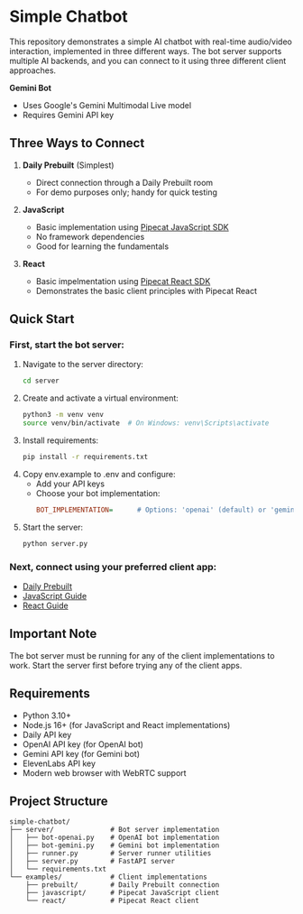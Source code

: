 # Simple Chatbot

This repository demonstrates a simple AI chatbot with real-time audio/video interaction, implemented in three different ways. The bot server supports multiple AI backends, and you can connect to it using three different client approaches.


**Gemini Bot**
   - Uses Google's Gemini Multimodal Live model
   - Requires Gemini API key

## Three Ways to Connect

1. **Daily Prebuilt** (Simplest)

   - Direct connection through a Daily Prebuilt room
   - For demo purposes only; handy for quick testing

2. **JavaScript**

   - Basic implementation using [Pipecat JavaScript SDK](https://docs.pipecat.ai/client/js/introduction)
   - No framework dependencies
   - Good for learning the fundamentals

3. **React**
   - Basic impelmentation using [Pipecat React SDK](https://docs.pipecat.ai/client/react/introduction)
   - Demonstrates the basic client principles with Pipecat React

## Quick Start

### First, start the bot server:

1. Navigate to the server directory:
   ```bash
   cd server
   ```
2. Create and activate a virtual environment:
   ```bash
   python3 -m venv venv
   source venv/bin/activate  # On Windows: venv\Scripts\activate
   ```
3. Install requirements:
   ```bash
   pip install -r requirements.txt
   ```
4. Copy env.example to .env and configure:
   - Add your API keys
   - Choose your bot implementation:
     ```ini
     BOT_IMPLEMENTATION=      # Options: 'openai' (default) or 'gemini'
     ```
5. Start the server:
   ```bash
   python server.py
   ```

### Next, connect using your preferred client app:

- [Daily Prebuilt](examples/prebuilt/README.md)
- [JavaScript Guide](examples/javascript/README.md)
- [React Guide](examples/react/README.md)

## Important Note

The bot server must be running for any of the client implementations to work. Start the server first before trying any of the client apps.

## Requirements

- Python 3.10+
- Node.js 16+ (for JavaScript and React implementations)
- Daily API key
- OpenAI API key (for OpenAI bot)
- Gemini API key (for Gemini bot)
- ElevenLabs API key
- Modern web browser with WebRTC support

## Project Structure

```
simple-chatbot/
├── server/              # Bot server implementation
│   ├── bot-openai.py    # OpenAI bot implementation
│   ├── bot-gemini.py    # Gemini bot implementation
│   ├── runner.py        # Server runner utilities
│   ├── server.py        # FastAPI server
│   └── requirements.txt
└── examples/            # Client implementations
    ├── prebuilt/        # Daily Prebuilt connection
    ├── javascript/      # Pipecat JavaScript client
    └── react/           # Pipecat React client
```

